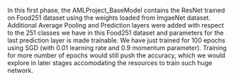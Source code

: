In this first phase, the AMLProject_BaseModel contains the ResNet trained on Food251 dataset using the weights loaded from ImgaeNet dataset. Additional Average Pooling and Prediction layers were added with respect to the 251 classes we have in this Food251 dataset and parameters for the last prediction layer is made trainable. 
We have just trained for 100 epochs using SGD (with 0.01 learning rate and 0.9 momentum parameter). Training for more number of epochs would still push the accuracy, which we would explore in later stages accomodating the resources to train such huge network. 
